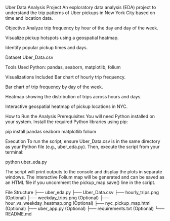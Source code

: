Uber Data Analysis Project
An exploratory data analysis (EDA) project to understand the trip patterns of Uber pickups in New York City based on time and location data.

Objective
Analyze trip frequency by hour of the day and day of the week.

Visualize pickup hotspots using a geospatial heatmap.

Identify popular pickup times and days.

Dataset
Uber_Data.csv

Tools Used
Python: pandas, seaborn, matplotlib, folium

Visualizations Included
Bar chart of hourly trip frequency.

Bar chart of trip frequency by day of the week.

Heatmap showing the distribution of trips across hours and days.

Interactive geospatial heatmap of pickup locations in NYC.

How to Run the Analysis
Prerequisites
You will need Python installed on your system.
Install the required Python libraries using pip:

pip install pandas seaborn matplotlib folium

Execution
To run the script, ensure Uber_Data.csv is in the same directory as your Python file (e.g., uber_eda.py). Then, execute the script from your terminal:

python uber_eda.py

The script will print outputs to the console and display the plots in separate windows. The interactive Folium map will be generated and can be saved as an HTML file if you uncomment the pickup_map.save() line in the script.

File Structure
├── uber_eda.py
├── Uber_Data.csv
├── hourly_trips.png (Optional)
├── weekday_trips.png (Optional)
├── hour_vs_weekday_heatmap.png (Optional)
├── nyc_pickup_map.html (Optional)
├── uber_app.py (Optional)
├── requirements.txt (Optional)
└── README.md
